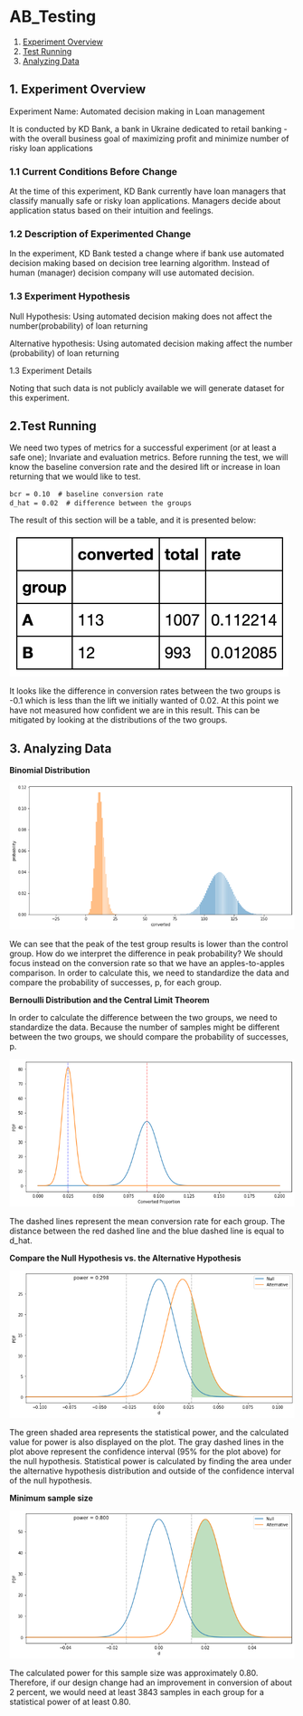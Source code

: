 # AB_Testing

1. [Experiment Overview](#1-experiment-overview)
2. [Test Running](#2-test-running)
3. [Analyzing Data](#3-analyzing-data)


## 1. Experiment Overview
Experiment Name: Automated decision making in Loan management

It is conducted by KD Bank, a bank in Ukraine dedicated to retail banking - with the overall business goal of maximizing profit and minimize number of risky loan applications

### 1.1 Current Conditions Before Change

At the time of this experiment, KD Bank currently have loan managers that classify manually safe or risky loan applications.
Managers decide about application status based on their intuition and feelings.

### 1.2 Description of Experimented Change

In the experiment, KD Bank tested a change where if bank use automated decision making based on decision tree learning algorithm. Instead of human (manager) decision company will use automated decision.

### 1.3 Experiment Hypothesis

Null Hypothesis: Using automated decision making does not affect the number(probability) of loan returning

Alternative hypothesis: Using automated decision making affect the number (probability) of loan returning

1.3 Experiment Details

Noting that such data is not publicly available we will generate dataset for this experiment.

## 2.Test Running

We need two types of metrics for a successful experiment (or at least a safe one); Invariate and evaluation metrics. Before running the test, we will know the baseline conversion rate and the desired lift or increase in loan returning that we would like to test.

```
bcr = 0.10  # baseline conversion rate
d_hat = 0.02  # difference between the groups
```

The result of this section will be a table, and it is presented below:

![](images/results_summary.png)

It looks like the difference in conversion rates between the two groups is -0.1 which is less than the lift we initially wanted of 0.02. At this point we have not measured how confident we are in this result. This can be mitigated by looking at the distributions of the two groups.

## 3. Analyzing Data

**Binomial Distribution**

![](images/binomial_distribution.png)

We can see that the peak of the test group results is lower than the control group. How do we interpret the difference in peak probability? We should focus instead on the conversion rate so that we have an apples-to-apples comparison. In order to calculate this, we need to standardize the data and compare the probability of successes, p, for each group.

**Bernoulli Distribution and the Central Limit Theorem**

In order to calculate the difference between the two groups, we need to standardize the data. Because the number of samples might be different between the two groups, we should compare the probability of successes, p.

![](images/bernoulli_distribution_central_limit_theorem.png)

The dashed lines represent the mean conversion rate for each group. The distance between the red dashed line and the blue dashed line is equal to d_hat.

**Compare the Null Hypothesis vs. the Alternative Hypothesis**

![](images/statistical_power.png)

The green shaded area represents the statistical power, and the calculated value for power is also displayed on the plot. The gray dashed lines in the plot above represent the confidence interval (95% for the plot above) for the null hypothesis. Statistical power is calculated by finding the area under the alternative hypothesis distribution and outside of the confidence interval of the null hypothesis.

**Minimum sample size**

![](images/min_size.png)

The calculated power for this sample size was approximately 0.80. Therefore, if our design change had an improvement in conversion of about 2 percent, we would need at least 3843 samples in each group for a statistical power of at least 0.80.

